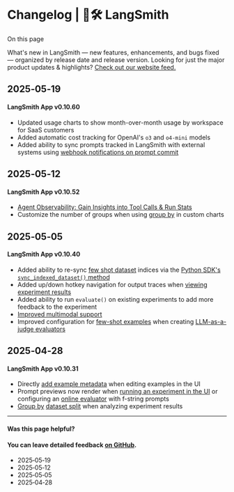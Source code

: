 # Changelog | 🦜️🛠️ LangSmith

On this page

What's new in LangSmith — new features, enhancements, and bugs fixed — organized by release date and release version. Looking for just the major product updates & highlights? [Check out our website feed.](https://changelog.langchain.com/?categories=cat_FvjDMlZoyaKkX)

## 2025‑05‑19​

#### LangSmith App v0.10.60​

  * Updated usage charts to show month-over-month usage by workspace for SaaS customers
  * Added automatic cost tracking for OpenAI's `o3` and `o4-mini` models
  * Added ability to sync prompts tracked in LangSmith with external systems using [webhook notifications on prompt commit](/prompt_engineering/how_to_guides/trigger_webhook)

## 2025‑05‑12​

#### LangSmith App v0.10.52​

  * [Agent Observability: Gain Insights into Tool Calls & Run Stats](https://changelog.langchain.com/announcements/agent-observability-gain-insights-into-tool-calls-run-stats)
  * Customize the number of groups when using [group by](/observability/how_to_guides/dashboards#split-the-data) in custom charts

## 2025‑05‑05​

#### LangSmith App v0.10.40​

  * Added ability to re-sync [few shot dataset](/evaluation/how_to_guides/index_datasets_for_dynamic_few_shot_example_selection) indices via the [Python SDK's `sync_indexed_dataset()` method](https://docs.smith.langchain.com/reference/python/async_client/langsmith.async_client.AsyncClient#langsmith.async_client.AsyncClient.sync_indexed_dataset)
  * Added up/down hotkey navigation for output traces when [viewing experiment results](/evaluation/how_to_guides/analyze_single_experiment#view-experiment-results)
  * Added ability to run `evaluate()` on existing experiments to add more feedback to the experiment
  * [Improved multimodal support](https://changelog.langchain.com/announcements/multimodal-support-in-langsmith)
  * Improved configuration for [few-shot examples](/evaluation/how_to_guides/create_few_shot_evaluators) when creating [LLM-as-a-judge evaluators](/evaluation/how_to_guides/llm_as_judge)

## 2025‑04‑28​

#### LangSmith App v0.10.31​

  * Directly [add example metadata](/evaluation/how_to_guides/manage_datasets_in_application#edit-example-metadata) when editing examples in the UI
  * Prompt previews now render when [running an experiment in the UI](/evaluation/how_to_guides/run_evaluation_from_prompt_playground) or configuring an [online evaluator](/observability/how_to_guides/online_evaluations) with f-string prompts
  * [Group by](/evaluation/how_to_guides/analyze_single_experiment#group-results-by-metadata) [dataset split](/evaluation/how_to_guides/manage_datasets_in_application#create-and-manage-dataset-splits) when analyzing experiment results

* * *

#### Was this page helpful?

  

#### You can leave detailed feedback [on GitHub](https://github.com/langchain-ai/langsmith-docs/issues/new?title=DOC%3A+%3CPlease+write+a+comprehensive+title+after+the+%27DOC%3A+%27+prefix%3E).

  * 2025‑05‑19
  * 2025‑05‑12
  * 2025‑05‑05
  * 2025‑04‑28